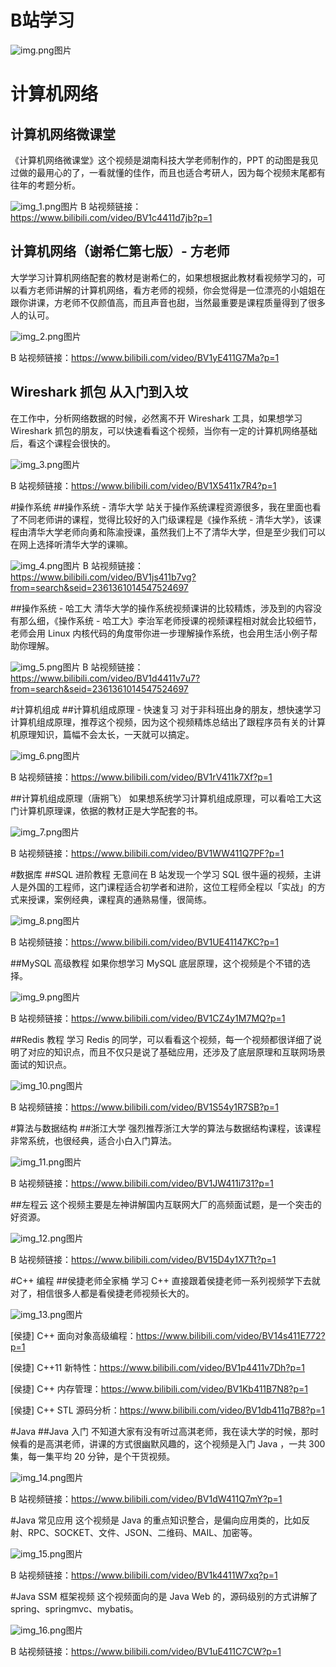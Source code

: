 # B站学习


![img.png](/bi/img.png)图片
# 计算机网络
## 计算机网络微课堂
《计算机网络微课堂》这个视频是湖南科技大学老师制作的，PPT 的动图是我见过做的最用心的了，一看就懂的佳作，而且也适合考研人，因为每个视频末尾都有往年的考题分析。

![img_1.png](/bi/img_1.png)图片
B 站视频链接：https://www.bilibili.com/video/BV1c4411d7jb?p=1

## 计算机网络（谢希仁第七版）- 方老师
大学学习计算机网络配套的教材是谢希仁的，如果想根据此教材看视频学习的，可以看方老师讲解的计算机网络，看方老师的视频，你会觉得是一位漂亮的小姐姐在跟你讲课，方老师不仅颜值高，而且声音也甜，当然最重要是课程质量得到了很多人的认可。

![img_2.png](/bi/img_2.png)图片

B 站视频链接：https://www.bilibili.com/video/BV1yE411G7Ma?p=1

## Wireshark 抓包 从入门到入坟
在工作中，分析网络数据的时候，必然离不开 Wireshark 工具，如果想学习 Wireshark 抓包的朋友，可以快速看看这个视频，当你有一定的计算机网络基础后，看这个课程会很快的。

![img_3.png](/bi/img_3.png)图片

B 站视频链接：https://www.bilibili.com/video/BV1X5411x7R4?p=1

#操作系统
##操作系统 - 清华大学
站关于操作系统课程资源很多，我在里面也看了不同老师讲的课程，觉得比较好的入门级课程是《操作系统 - 清华大学》，该课程由清华大学老师向勇和陈渝授课，虽然我们上不了清华大学，但是至少我们可以在网上选择听清华大学的课嘛。

![img_4.png](/bi/img_4.png)图片
B 站视频链接：https://www.bilibili.com/video/BV1js411b7vg?from=search&seid=2361361014547524697

##操作系统 - 哈工大
清华大学的操作系统视频课讲的比较精炼，涉及到的内容没有那么细，《操作系统 - 哈工大》李治军老师授课的视频课程相对就会比较细节，老师会用 Linux 内核代码的角度带你进一步理解操作系统，也会用生活小例子帮助你理解。

![img_5.png](/bi/img_5.png)图片
B 站视频链接：https://www.bilibili.com/video/BV1d4411v7u7?from=search&seid=2361361014547524697

#计算机组成
##计算机组成原理 - 快速复习
对于非科班出身的朋友，想快速学习计算机组成原理，推荐这个视频，因为这个视频精炼总结出了跟程序员有关的计算机原理知识，篇幅不会太长，一天就可以搞定。

![img_6.png](/bi/img_6.png)图片

B 站视频链接：https://www.bilibili.com/video/BV1rV411k7Xf?p=1

##计算机组成原理（唐朔飞）
如果想系统学习计算机组成原理，可以看哈工大这门计算机原理课，依据的教材正是大学配套的书。

![img_7.png](/bi/img_7.png)图片

B 站视频链接：https://www.bilibili.com/video/BV1WW411Q7PF?p=1

#数据库
##SQL 进阶教程
无意间在 B 站发现一个学习 SQL 很牛逼的视频，主讲人是外国的工程师，这门课程适合初学者和进阶，这位工程师全程以「实战」的方式来授课，案例经典，课程真的通熟易懂，很简练。

![img_8.png](/bi/img_8.png)图片

B 站视频链接：https://www.bilibili.com/video/BV1UE41147KC?p=1

##MySQL 高级教程
如果你想学习 MySQL 底层原理，这个视频是个不错的选择。

![img_9.png](/bi/img_9.png)图片

B 站视频链接：https://www.bilibili.com/video/BV1CZ4y1M7MQ?p=1

##Redis 教程
学习 Redis 的同学，可以看看这个视频，每一个视频都很详细了说明了对应的知识点，而且不仅只是说了基础应用，还涉及了底层原理和互联网场景面试的知识点。

![img_10.png](/bi/img_10.png)图片

B 站视频链接：https://www.bilibili.com/video/BV1S54y1R7SB?p=1

#算法与数据结构
##浙江大学
强烈推荐浙江大学的算法与数据结构课程，该课程非常系统，也很经典，适合小白入门算法。

![img_11.png](/bi/img_11.png)图片

B 站视频链接：https://www.bilibili.com/video/BV1JW411i731?p=1

##左程云
这个视频主要是左神讲解国内互联网大厂的高频面试题，是一个突击的好资源。

![img_12.png](/bi/img_12.png)图片

B 站视频链接：https://www.bilibili.com/video/BV15D4y1X7Tt?p=1

#C++ 编程
##侯捷老师全家桶
学习 C++ 直接跟着侯捷老师一系列视频学下去就对了，相信很多人都是看侯捷老师视频长大的。

![img_13.png](/bi/img_13.png)图片

[侯捷] C++ 面向对象高级编程：https://www.bilibili.com/video/BV14s411E772?p=1

[侯捷] C++11 新特性：https://www.bilibili.com/video/BV1p4411v7Dh?p=1

[侯捷] C++ 内存管理：https://www.bilibili.com/video/BV1Kb411B7N8?p=1

[侯捷] C++ STL 源码分析：https://www.bilibili.com/video/BV1db411q7B8?p=1

#Java
##Java 入门
不知道大家有没有听过高淇老师，我在读大学的时候，那时候看的是高淇老师，讲课的方式很幽默风趣的，这个视频是入门 Java ，一共 300 集，每一集平均 20 分钟，是个干货视频。

![img_14.png](/bi/img_14.png)图片

B 站视频链接：https://www.bilibili.com/video/BV1dW411Q7mY?p=1

#Java 常见应用
这个视频是 Java 的重点知识整合，是偏向应用类的，比如反射、RPC、SOCKET、文件、JSON、二维码、MAIL、加密等。

![img_15.png](/bi/img_15.png)图片

B 站视频链接：https://www.bilibili.com/video/BV1k4411W7xq?p=1

#Java SSM 框架视频
这个视频面向的是 Java Web 的，源码级别的方式讲解了 spring、springmvc、mybatis。

![img_16.png](/bi/img_16.png)图片

B 站视频链接：https://www.bilibili.com/video/BV1uE411C7CW?p=1
